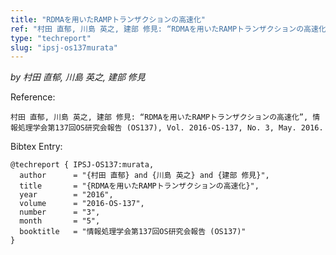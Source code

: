 ```yaml
---
title: "RDMAを用いたRAMPトランザクションの高速化"
ref: "村田 直郁, 川島 英之, 建部 修見: “RDMAを用いたRAMPトランザクションの高速化”, 情報処理学会第137回OS研究会報告 (OS137), Vol. 2016-OS-137, No. 3, May. 2016."
type: "techreport"
slug: "ipsj-os137murata"
---
```


_by 村田 直郁, 川島 英之, 建部 修見_

Reference:

```
村田 直郁, 川島 英之, 建部 修見: “RDMAを用いたRAMPトランザクションの高速化”, 情報処理学会第137回OS研究会報告 (OS137), Vol. 2016-OS-137, No. 3, May. 2016.
```

Bibtex Entry:

```
@techreport { IPSJ-OS137:murata,
  author      = "{村田 直郁} and {川島 英之} and {建部 修見}",
  title       = "{RDMAを用いたRAMPトランザクションの高速化}",
  year        = "2016",
  volume      = "2016-OS-137",
  number      = "3",
  month       = "5",
  booktitle   = "情報処理学会第137回OS研究会報告 (OS137)"
}
```
